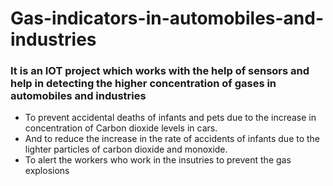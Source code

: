 # Gas-indicators-in-automobiles-and-industries

### It is an IOT project which works with the help of sensors and help in detecting the higher concentration of gases in automobiles and industries
* To prevent accidental deaths of infants and pets due to the increase in concentration of Carbon dioxide levels in cars.
 * And to reduce the increase in the rate of accidents of infants due to the lighter particles of carbon dioxide and monoxide.
  * To alert the workers who work in the insutries to prevent the gas explosions 
